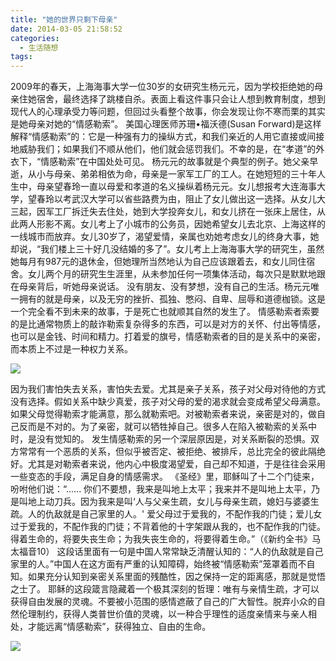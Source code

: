 ```yaml
---
title: "她的世界只剩下母亲"
date: 2014-03-05 21:58:52
categories:
  - 生活随想
tags:
---
```


2009年的春天，上海海事大学一位30岁的女研究生杨元元，因为学校拒绝她的母亲住她宿舍，最终选择了跳楼自杀。表面上看这件事只会让人想到教育制度，想到现代人的心理承受力等问题，但回过头看整个故事，你会发现让你不寒而栗的其实是她母亲对她的“情感勒索”。 美国心理医师苏珊•福沃德(Susan Forward)是这样解释“情感勒索”的：它是一种强有力的操纵方式，和我们亲近的人用它直接或间接地威胁我们；如果我们不顺从他们，他们就会惩罚我们。不幸的是，在“孝道”的外衣下，“情感勒索”在中国处处可见。 杨元元的故事就是个典型的例子。她父亲早逝，从小与母亲、弟弟相依为命，母亲是一家军工厂的工人。在她短短的三十年人生中，母亲望春玲一直以母爱和孝道的名义操纵着杨元元。女儿想报考大连海事大学，望春玲以考武汉大学可以省些路费为由，阻止了女儿做出这一选择。从女儿大三起，因军工厂拆迁失去住处，她到大学投奔女儿，和女儿挤在一张床上居住，从此两人形影不离。女儿考上了小城市的公务员，因她希望女儿去北京、上海这样的一线城市而放弃。女儿30岁了，渴望爱情，亲属也劝她考虑女儿的终身大事，她却说，“我们楼上三十好几没结婚的多了”。女儿考上上海海事大学的研究生，虽然她每月有987元的退休金，但她理所当然地认为自己应该跟着去，和女儿同住宿舍。女儿两个月的研究生生涯里，从未参加任何一项集体活动，每次只是默默地跟在母亲背后，听她母亲说话。 没有朋友、没有梦想，没有自己的生活。杨元元唯一拥有的就是母亲，以及无穷的挫折、孤独、憋闷、自卑、屈辱和道德枷锁。这是一个完全看不到未来的故事，于是死亡也就顺其自然的发生了。 情感勒索者索要的是比通常物质上的敲诈勒索复杂得多的东西，可以是对方的关怀、付出等情感，也可以是金钱、时间和精力。打着爱的旗号，情感勒索者的目的是关系中的亲密，而本质上不过是一种权力关系。

![](../../../images/2014/jpeg-e1394027553117.jpg) 

因为我们害怕失去关系，害怕失去爱。尤其是亲子关系，孩子对父母对待他的方式没有选择。假如关系中缺少真爱，孩子对父母的爱的渴求就会变成希望父母满意。如果父母觉得勒索才能满意，那么就勒索吧。对被勒索者来说，亲密是对的，做自己反而是不对的。为了亲密，就可以牺牲掉自己。很多人在陷入被勒索的关系中时，是没有觉知的。 发生情感勒索的另一个深层原因是，对关系断裂的恐惧。双方常常有一个恶质的关系，但似乎被否定、被拒绝、被排斥，总比完全的彼此隔绝好。尤其是对勒索者来说，他内心中极度渴望爱，自己却不知道，于是往往会采用一些变态的手段，满足自身的情感需求。 《圣经》里，耶稣叫了十二个门徒来，吩咐他们说：“...... 你们不要想，我来是叫地上太平；我来并不是叫地上太平，乃是叫地上动刀兵。因为我来是叫‘人与父亲生疏，女儿与母亲生疏，媳妇与婆婆生疏。人的仇敌就是自己家里的人。' 爱父母过于爱我的，不配作我的门徒；爱儿女过于爱我的，不配作我的门徒；不背着他的十字架跟从我的，也不配作我的门徒。得着生命的，将要失丧生命；为我失丧生命的，将要得着生命。”（《新约全书》马太福音10） 这段话里面有一句是中国人常常缺乏清醒认知的：“人的仇敌就是自己家里的人。”中国人在这方面有严重的认知障碍，始终被“情感勒索”笼罩着而不自知。如果充分认知到亲密关系里面的残酷性，因之保持一定的距离感，那就是觉悟之士了。 耶稣的这段箴言隐藏着一个极其深刻的哲理：唯有与亲情生疏，才可以获得自由发展的灵魂。不要被小范围的感情遮蔽了自己的广大智性。脱弃小众的自然伦理制约，获得人类普世价值的灵魂，以一种合乎理性的适度亲情来与亲人相处，才能远离“情感勒索”，获得独立、自由的生命。

![](../../../images/2014/alone-e1398432245631.jpg)
